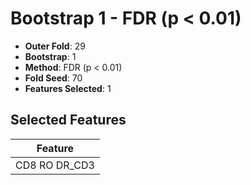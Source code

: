 # Bootstrap 1 - FDR (p < 0.01)

- **Outer Fold**: 29
- **Bootstrap**: 1
- **Method**: FDR (p < 0.01)
- **Fold Seed**: 70
- **Features Selected**: 1

## Selected Features

| Feature |
|---------|
| CD8 RO DR_CD3 |
